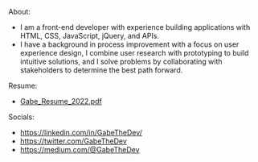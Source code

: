 About:
- I am a front-end developer with experience building applications with HTML, CSS, JavaScript, jQuery, and APIs.
- I have a background in process improvement with a focus on user experience design, I combine user research with prototyping to build intuitive solutions, and I solve problems by collaborating with stakeholders to determine the best path forward.

Resume:

- [Gabe_Resume_2022.pdf](https://github.com/gabrielwright1/gabrielwright1/files/8191635/Gabe_Resume_2022.pdf)

Socials: 

- https://linkedin.com/in/GabeTheDev/
- https://twitter.com/GabeTheDev
- https://medium.com/@GabeTheDev

<!---
gabrielwright1/gabrielwright1 is a ✨ special ✨ repository because its `README.md` (this file) appears on your GitHub profile.
You can click the Preview link to take a look at your changes.
--->

